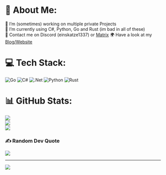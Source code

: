 # 💫 About Me:
🔭 I’m (sometimes) working on multiple private Projects \
🌱 I’m currently using C#, Python, Go and Rust (im bad in all of these) \
💬 Contact me on Discord (einskatze1337) or [Matrix](https://matrix.to/#/@einskadse:matrix.org)
🌍 Have a look at my [Blog/Website](https://einskatze.github.io/)


# 💻 Tech Stack:
![Go](https://img.shields.io/badge/go-%2300ADD8.svg?style=for-the-badge&logo=go&logoColor=white)
![C#](https://img.shields.io/badge/c%23-%23239120.svg?style=for-the-badge&logo=c-sharp&logoColor=white)
![.Net](https://img.shields.io/badge/.NET-5C2D91?style=for-the-badge&logo=.net&logoColor=white)
![Python](https://img.shields.io/badge/python-3670A0?style=for-the-badge&logo=python&logoColor=ffdd54) 
![Rust](https://img.shields.io/badge/rust-%23000000.svg?style=for-the-badge&logo=rust&logoColor=white)
# 📊 GitHub Stats:
![](https://github-readme-stats.vercel.app/api?username=EinsKatze&theme=dark&hide_border=false&include_all_commits=false&count_private=false)<br/>
![](https://github-readme-streak-stats.herokuapp.com/?user=EinsKatze&theme=dark&hide_border=false)<br/>
![](https://github-readme-stats.vercel.app/api/top-langs/?username=EinsKatze&theme=dark&hide_border=false&include_all_commits=false&count_private=false&layout=compact)

### ✍️ Random Dev Quote
![](https://quotes-github-readme.vercel.app/api?type=horizontal&theme=dark)

---
[![](https://visitcount.itsvg.in/api?id=EinsKatze&icon=0&color=12)](https://visitcount.itsvg.in)
